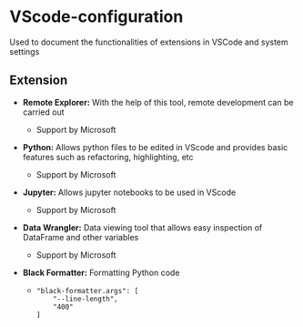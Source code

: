# VScode-configuration
Used to document the functionalities of extensions in VSCode and system settings

## Extension
* **Remote Explorer:** With the help of this tool, remote development can be carried out
  * Support by Microsoft

* **Python:** Allows python files to be edited in VScode and provides basic features such as refactoring, highlighting, etc
  * Support by Microsoft

* **Jupyter:** Allows jupyter notebooks to be used in VScode
  * Support by Microsoft
 
* **Data Wrangler:** Data viewing tool that allows easy inspection of DataFrame and other variables
  * Support by Microsoft

* **Black Formatter:** Formatting Python code
  * ```josn
    "black-formatter.args": [
        "--line-length",
        "400"
    ]
    ```
